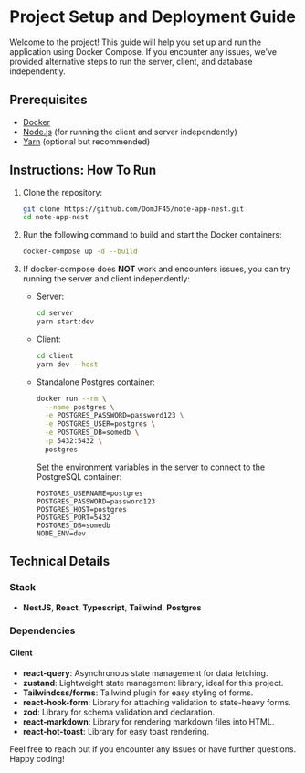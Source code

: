 # Project Setup and Deployment Guide

Welcome to the project! This guide will help you set up and run the application using Docker Compose. If you encounter any issues, we've provided alternative steps to run the server, client, and database independently.

## Prerequisites

- [Docker](https://www.docker.com/get-started)
- [Node.js](https://nodejs.org/) (for running the client and server independently)
- [Yarn](https://yarnpkg.com/) (optional but recommended)

## Instructions: How To Run

1. Clone the repository:

   ```bash
   git clone https://github.com/DomJF45/note-app-nest.git
   cd note-app-nest
   ```

2. Run the following command to build and start the Docker containers:

   ```bash
   docker-compose up -d --build
   ```

3. If docker-compose does **NOT** work and encounters issues, you can try running the server and client independently:

   - Server:
     ```bash
     cd server
     yarn start:dev
     ```
   - Client:

     ```bash
     cd client
     yarn dev --host
     ```

   - Standalone Postgres container:

     ```bash
     docker run --rm \
       --name postgres \
       -e POSTGRES_PASSWORD=password123 \
       -e POSTGRES_USER=postgres \
       -e POSTGRES_DB=somedb \
       -p 5432:5432 \
       postgres
     ```

     Set the environment variables in the server to connect to the PostgreSQL container:

     ```env
     POSTGRES_USERNAME=postgres
     POSTGRES_PASSWORD=password123
     POSTGRES_HOST=postgres
     POSTGRES_PORT=5432
     POSTGRES_DB=somedb
     NODE_ENV=dev
     ```

## Technical Details

### Stack

- **NestJS**, **React**, **Typescript**, **Tailwind**, **Postgres**

### Dependencies

#### Client

- **react-query**: Asynchronous state management for data fetching.
- **zustand**: Lightweight state management library, ideal for this project.
- **Tailwindcss/forms**: Tailwind plugin for easy styling of forms.
- **react-hook-form**: Library for attaching validation to state-heavy forms.
- **zod**: Library for schema validation and declaration.
- **react-markdown**: Library for rendering markdown files into HTML.
- **react-hot-toast**: Library for easy toast rendering.

Feel free to reach out if you encounter any issues or have further questions. Happy coding!
